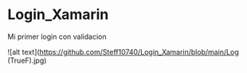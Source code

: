 # Login_Xamarin
Mi primer login con validacion

![alt text](https://github.com/Steff10740/Login_Xamarin/blob/main/Log (TrueF).jpg)
